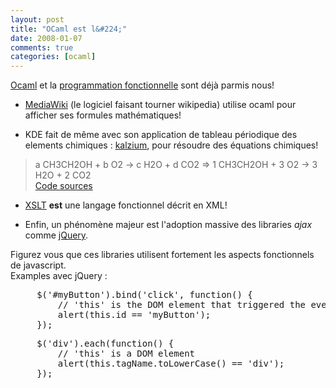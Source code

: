```yaml
---
layout: post
title: "OCaml est l&#224;"
date: 2008-01-07
comments: true
categories: [ocaml]
---
```

<p><a href="/tag/Ocaml">Ocaml</a> et la <a href="/tag/programmation%20fonctionnelle">programmation fonctionnelle</a> sont d&#233;j&#224;
parmis nous!</p>
<ul>
<li><a href="http://fr.wikipedia.org/wiki/MediaWiki#Le_contenu_.C3.A9labor.C3.A9" hreflang="fr">MediaWiki</a> (le logiciel faisant tourner wikipedia) utilise ocaml pour
afficher ses formules math&#233;matiques!</li>
</ul>
<ul>
<li>KDE fait de m&#234;me avec son application de tableau p&#233;riodique des elements
chimiques&#160;: <a href="http://www.framasoft.net/article4052.html" hreflang="fr">kalzium</a>, pour r&#233;soudre des &#233;quations chimiques!</li>
</ul>
<blockquote>
<p>a CH3CH2OH + b O2 -&gt; c H2O + d CO2 =&gt; 1 CH3CH2OH + 3 O2 -&gt; 3 H2O +
2 CO2<br />
<a href="http://websvn.kde.org/trunk/KDE/kdeedu/kalzium/src/solver/README?revision=437725&amp;view=markup" hreflang="en">Code sources</a></p>
</blockquote>
<ul>
<li><a href="http://fr.wikipedia.org/wiki/XSLT" hreflang="fr">XSLT</a>
<strong>est</strong> une langage fonctionnel d&#233;crit en XML!</li>
</ul>
<ul>
<li>Enfin, un ph&#233;nom&#232;ne majeur est l'adoption massive des libraries
<em>ajax</em> comme <a href="http://jquery.com/" hreflang="en">jQuery</a>.</li>
</ul>
<p>Figurez vous que ces libraries utilisent fortement les aspects fonctionnels
de javascript.<br />
Examples avec jQuery&#160;:</p>
<pre>
     $('#myButton').bind('click', function() {
         // 'this' is the DOM element that triggered the event
         alert(this.id == 'myButton');
     });
</pre>
<pre>
     $('div').each(function() {
         // 'this' is a DOM element
         alert(this.tagName.toLowerCase() == 'div');
     });
</pre>